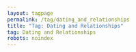 ```yaml
---
layout: tagpage
permalink: /tag/dating_and_relationships
title: "Tag: Dating and Relationships"
tag: Dating and Relationships
robots: noindex
---
```

